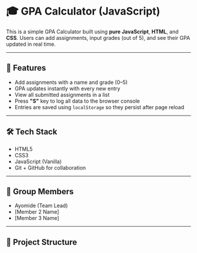 # 🎓 GPA Calculator (JavaScript)

This is a simple GPA Calculator built using **pure JavaScript**, **HTML**, and **CSS**. Users can add assignments, input grades (out of 5), and see their GPA updated in real time.

---

## 🚀 Features

- Add assignments with a name and grade (0–5)
- GPA updates instantly with every new entry
- View all submitted assignments in a list
- Press **"S"** key to log all data to the browser console
- Entries are saved using `localStorage` so they persist after page reload

---

## 🛠️ Tech Stack

- HTML5
- CSS3
- JavaScript (Vanilla)
- Git + GitHub for collaboration

---

## 👥 Group Members

- Ayomide (Team Lead)
- [Member 2 Name]
- [Member 3 Name]

---

## 📁 Project Structure


